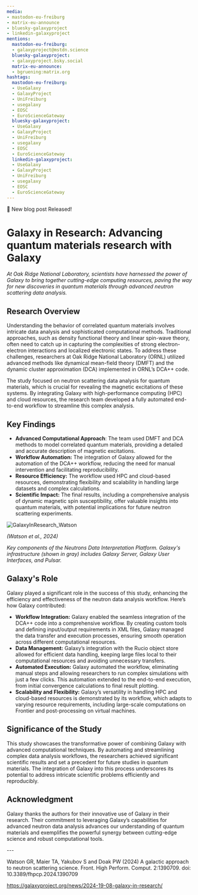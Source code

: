 ```yaml
---
media:
- mastodon-eu-freiburg
- matrix-eu-announce
- bluesky-galaxyproject
- linkedin-galaxyproject
mentions:
  mastodon-eu-freiburg:
  - galaxyproject@mstdn.science
  bluesky-galaxyproject:
  - galaxyproject.bsky.social
  matrix-eu-announce:
  - bgruening:matrix.org
hashtags:
  mastodon-eu-freiburg:
  - UseGalaxy
  - GalaxyProject
  - UniFreiburg
  - usegalaxy
  - EOSC
  - EuroScienceGateway
  bluesky-galaxyproject:
  - UseGalaxy
  - GalaxyProject
  - UniFreiburg
  - usegalaxy
  - EOSC
  - EuroScienceGateway
  linkedin-galaxyproject:
  - UseGalaxy
  - GalaxyProject
  - UniFreiburg
  - usegalaxy
  - EOSC
  - EuroScienceGateway
---
```

📝 New blog post Released!

**Galaxy in Research: Advancing quantum materials research with Galaxy**
========================================================================


*At Oak Ridge National Laboratory, scientists have harnessed the power of Galaxy to bring together cutting\-edge computing resources, paving the way for new discoveries in quantum materials through advanced neutron scattering data analysis.*


**Research Overview**
---------------------


Understanding the behavior of correlated quantum materials involves intricate data analysis and sophisticated computational methods. Traditional approaches, such as density functional theory and linear spin\-wave theory, often need to catch up in capturing the complexities of strong electron\-electron interactions and localized electronic states. To address these challenges, researchers at Oak Ridge National Laboratory (ORNL) utilized advanced methods like dynamical mean\-field theory (DMFT) and the dynamic cluster approximation (DCA) implemented in ORNL’s DCA\+\+ code.


The study focused on neutron scattering data analysis for quantum materials, which is crucial for revealing the magnetic excitations of these systems. By integrating Galaxy with high\-performance computing (HPC) and cloud resources, the research team developed a fully automated end\-to\-end workflow to streamline this complex analysis.


**Key Findings**
----------------


* **Advanced Computational Approach**: The team used DMFT and DCA methods to model correlated quantum materials, providing a detailed and accurate description of magnetic excitations.
* **Workflow Automation:** The integration of Galaxy allowed for the automation of the DCA\+\+ workflow, reducing the need for manual intervention and facilitating reproducibility.
* **Resource Efficiency:** The workflow used HPC and cloud\-based resources, demonstrating flexibility and scalability in handling large datasets and complex calculations.
* **Scientific Impact:** The final results, including a comprehensive analysis of dynamic magnetic spin susceptibility, offer valuable insights into quantum materials, with potential implications for future neutron scattering experiments.


![GalaxyInResearch_Watson](https://github.com/user-attachments/assets/ec1052af-2432-47f8-9c90-a18544f34064)


*(Watson et al., 2024\)*  

*Key components of the Neutrons Data Interpretation Platform. Galaxy's infrastructure (shown in gray) includes Galaxy Server, Galaxy User Interfaces, and Pulsar.*


**Galaxy's Role**
-----------------


Galaxy played a significant role in the success of this study, enhancing the efficiency and effectiveness of the neutron data analysis workflow. Here’s how Galaxy contributed:


* **Workflow Integration:** Galaxy enabled the seamless integration of the DCA\+\+ code into a comprehensive workflow. By creating custom tools and defining input/output requirements in XML files, Galaxy managed the data transfer and execution processes, ensuring smooth operation across different computational resources.
* **Data Management:** Galaxy’s integration with the Rucio object store allowed for efficient data handling, keeping large files local to their computational resources and avoiding unnecessary transfers.
* **Automated Execution:** Galaxy automated the workflow, eliminating manual steps and allowing researchers to run complex simulations with just a few clicks. This automation extended to the end\-to\-end execution, from initial convergence calculations to final result plotting.
* **Scalability and Flexibility:** Galaxy’s versatility in handling HPC and cloud\-based resources is demonstrated by its workflow, which adapts to varying resource requirements, including large\-scale computations on Frontier and post\-processing on virtual machines.


**Significance of the Study**
-----------------------------


This study showcases the transformative power of combining Galaxy with advanced computational techniques. By automating and streamlining complex data analysis workflows, the researchers achieved significant scientific results and set a precedent for future studies in quantum materials. The integration of Galaxy into this process underscores its potential to address intricate scientific problems efficiently and reproducibly.


**Acknowledgment**
------------------


Galaxy thanks the authors for their innovative use of Galaxy in their research. Their commitment to leveraging Galaxy’s capabilities for advanced neutron data analysis advances our understanding of quantum materials and exemplifies the powerful synergy between cutting\-edge science and robust computational tools.


\-\-\-  



Watson GR, Maier TA, Yakubov S and Doak PW (2024\) A galactic approach to neutron scattering science. Front. High Perform. Comput. 2:1390709\. doi: 10\.3389/fhpcp.2024\.1390709

https://galaxyproject.org/news/2024-19-08-galaxy-in-research/